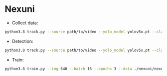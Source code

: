 # Nexuni
* Collect data: 
```bash
python3.8 track.py --source path/to/video --yolo_model yolov5x.pt --classes 0 1 2 3 5 7 24 26 28 --half --save-vid --save-as-dataset
```
* Detection:
```bash
python3.8 track.py --source path/to/video --yolo_model yolov5x.pt --classes 0 1 2 3 5 7 24 26 28 --half --save-vid --hide-box --project /yolo_image
```
* Train:
```bash
python3.8 train.py --img 640 --batch 16 --epochs 3 --data ./nexuni/nexuni.yaml --weights yolov5s.pt
```
